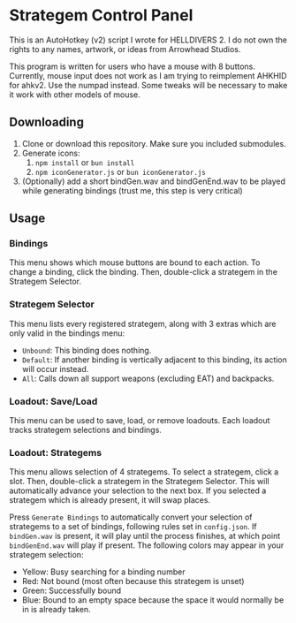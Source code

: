 # Strategem Control Panel
This is an AutoHotkey (v2) script I wrote for HELLDIVERS 2. I do not own the rights to any names, artwork, or ideas from Arrowhead Studios.

This program is written for users who have a mouse with 8 buttons. Currently, mouse input does not work as I am trying to reimplement AHKHID for ahkv2. Use the numpad instead. Some tweaks will be necessary to make it work with other models of mouse.

## Downloading
1. Clone or download this repository. Make sure you included submodules.
2. Generate icons:
	1. `npm install` or `bun install`
	2. `npm iconGenerator.js` or `bun iconGenerator.js`
3. (Optionally) add a short bindGen.wav and bindGenEnd.wav to be played while generating bindings (trust me, this step is very critical)

## Usage

### Bindings
This menu shows which mouse buttons are bound to each action. To change a binding, click the binding. Then, double-click a strategem in the Strategem Selector.

### Strategem Selector
This menu lists every registered strategem, along with 3 extras which are only valid in the bindings menu:
- `Unbound`: This binding does nothing.
- `Default`: If another binding is vertically adjacent to this binding, its action will occur instead.
- `All`: Calls down all support weapons (excluding EAT) and backpacks.

### Loadout: Save/Load
This menu can be used to save, load, or remove loadouts. Each loadout tracks strategem selections and bindings.

### Loadout: Strategems
This menu allows selection of 4 strategems. To select a strategem, click a slot. Then, double-click a strategem in the Strategem Selector. This will automatically advance your selection to the next box. If you selected a strategem which is already present, it will swap places.

Press `Generate Bindings` to automatically convert your selection of strategems to a set of bindings, following rules set in `config.json`. If `bindGen.wav` is present, it will play until the process finishes, at which point `bindGenEnd.wav` will play if present. The following colors may appear in your strategem selection:
- Yellow: Busy searching for a binding number
- Red: Not bound (most often because this strategem is unset)
- Green: Successfully bound
- Blue: Bound to an empty space because the space it would normally be in is already taken.